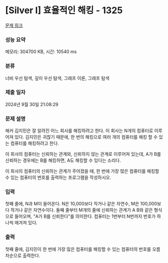 # [Silver I] 효율적인 해킹 - 1325 

[문제 링크](https://www.acmicpc.net/problem/1325) 

### 성능 요약

메모리: 304700 KB, 시간: 10540 ms

### 분류

너비 우선 탐색, 깊이 우선 탐색, 그래프 이론, 그래프 탐색

### 제출 일자

2024년 9월 30일 21:08:29

### 문제 설명

<p>해커 김지민은 잘 알려진 어느 회사를 해킹하려고 한다. 이 회사는 N개의 컴퓨터로 이루어져 있다. 김지민은 귀찮기 때문에, 한 번의 해킹으로 여러 개의 컴퓨터를 해킹 할 수 있는 컴퓨터를 해킹하려고 한다.</p>

<p>이 회사의 컴퓨터는 신뢰하는 관계와, 신뢰하지 않는 관계로 이루어져 있는데, A가 B를 신뢰하는 경우에는 B를 해킹하면, A도 해킹할 수 있다는 소리다.</p>

<p>이 회사의 컴퓨터의 신뢰하는 관계가 주어졌을 때, 한 번에 가장 많은 컴퓨터를 해킹할 수 있는 컴퓨터의 번호를 출력하는 프로그램을 작성하시오.</p>

### 입력 

 <p>첫째 줄에, N과 M이 들어온다. N은 10,000보다 작거나 같은 자연수, M은 100,000보다 작거나 같은 자연수이다. 둘째 줄부터 M개의 줄에 신뢰하는 관계가 A B와 같은 형식으로 들어오며, "A가 B를 신뢰한다"를 의미한다. 컴퓨터는 1번부터 N번까지 번호가 하나씩 매겨져 있다.</p>

### 출력 

 <p>첫째 줄에, 김지민이 한 번에 가장 많은 컴퓨터를 해킹할 수 있는 컴퓨터의 번호를 오름차순으로 출력한다.</p>

